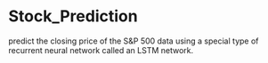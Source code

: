 # Stock_Prediction
predict the closing price of the S&amp;P 500 data using a special type of recurrent neural network called an LSTM network.

